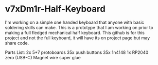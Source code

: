 # v7xDm1r-Half-Keyboard
I'm working on a simple one handed keyboard that anyone with basic soldering skills can make. This is a prototype that I am working on prior to making a full fledged mechanical half keyboard. This github is for this project and not the full keyboard, it will have its on project page but may share code.

Parts List:
  2x 5*7 protoboards
  35x push buttons 
  35x 1n4148
  1x RP2040 zero (USB-C)
  Magnet wire
  super glue
